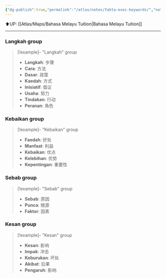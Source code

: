 ```yaml
---
{"dg-publish":true,"permalink":"/atlas/notes/fakta-esei-keywords/","noteIcon":""}
---
```


⬆️UP: [[Atlas/Maps/Bahasa Melayu Tuition\|Bahasa Melayu Tuition]]

---
### Langkah group
> [!example]- "Langkah" group
> - **Langkah**: 步骤
> - **Cara**: 方法
> - **Dasar**: 政策
> - **Kaedah**: 方式
> - **Inisiatif**: 倡议 
> - **Usaha**: 努力  
> - **Tindakan**: 行动 
> - **Peranan**: 角色

### Kebaikan group

> [!example]- "Kebaikan" group
> - **Faedah**: 好处 
> - **Manfaat**: 利益 
> - **Kebaikan**: 优点
> - **Kelebihan**: 优势 
> - **Kepentingan**: 重要性

### Sebab group
> [!example]- "Sebab" group
> - **Sebab**: 原因 
> - **Punca**: 根源
> - **Faktor**: 因素

### Kesan group
> [!example]- "Kesan" group
> -  **Kesan**: 影响
> - **Impak**: 冲击
> - **Keburukan**: 坏处
> - **Akibat**: 后果
> - **Pengaruh**: 影响